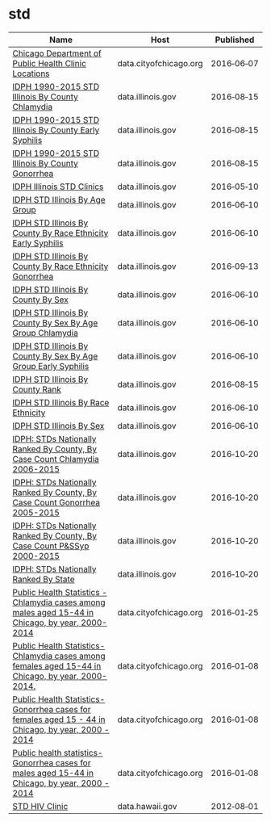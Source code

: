# std

Name | Host | Published
---- | ---- | ---------
[Chicago Department of Public Health Clinic Locations](../datasets/kcki-hnch.md) | data.cityofchicago.org | 2016&#x2011;06&#x2011;07
[IDPH 1990-2015 STD Illinois By County Chlamydia](../datasets/vcg3-dux6.md) | data.illinois.gov | 2016&#x2011;08&#x2011;15
[IDPH 1990-2015 STD Illinois By County Early Syphilis](../datasets/ry7q-f463.md) | data.illinois.gov | 2016&#x2011;08&#x2011;15
[IDPH 1990-2015 STD Illinois By County Gonorrhea](../datasets/dq2r-y9bw.md) | data.illinois.gov | 2016&#x2011;08&#x2011;15
[IDPH Illinois STD Clinics](../datasets/baev-3ncn.md) | data.illinois.gov | 2016&#x2011;05&#x2011;10
[IDPH STD Illinois By Age Group](../datasets/84hd-bxse.md) | data.illinois.gov | 2016&#x2011;06&#x2011;10
[IDPH STD Illinois By County By Race Ethnicity Early Syphilis](../datasets/9jqz-nfak.md) | data.illinois.gov | 2016&#x2011;06&#x2011;10
[IDPH STD Illinois By County By Race Ethnicity Gonorrhea](../datasets/mypp-sb8d.md) | data.illinois.gov | 2016&#x2011;09&#x2011;13
[IDPH STD Illinois By County By Sex](../datasets/hsa6-f6cz.md) | data.illinois.gov | 2016&#x2011;06&#x2011;10
[IDPH STD Illinois By County By Sex By Age Group Chlamydia](../datasets/f4mx-73e4.md) | data.illinois.gov | 2016&#x2011;06&#x2011;10
[IDPH STD Illinois By County By Sex By Age Group Early Syphilis](../datasets/uvc2-c2wn.md) | data.illinois.gov | 2016&#x2011;06&#x2011;10
[IDPH STD Illinois By County Rank](../datasets/jj3q-32um.md) | data.illinois.gov | 2016&#x2011;08&#x2011;15
[IDPH STD Illinois By Race Ethnicity](../datasets/4639-tztg.md) | data.illinois.gov | 2016&#x2011;06&#x2011;10
[IDPH STD Illinois By Sex](../datasets/cb2a-8e6s.md) | data.illinois.gov | 2016&#x2011;06&#x2011;10
[IDPH: STDs Nationally Ranked By County, By Case Count Chlamydia 2006-2015](../datasets/xuuw-9mzb.md) | data.illinois.gov | 2016&#x2011;10&#x2011;20
[IDPH: STDs Nationally Ranked By County, By Case Count Gonorrhea 2005-2015](../datasets/kc8y-8tqk.md) | data.illinois.gov | 2016&#x2011;10&#x2011;20
[IDPH: STDs Nationally Ranked By County, By Case Count P&SSyp 2000-2015](../datasets/i8hz-ffis.md) | data.illinois.gov | 2016&#x2011;10&#x2011;20
[IDPH: STDs Nationally Ranked By State](../datasets/3pdc-gk5d.md) | data.illinois.gov | 2016&#x2011;10&#x2011;20
[Public Health Statistics - Chlamydia cases among males aged 15-44 in Chicago, by year, 2000-2014](../datasets/35yf-6dy3.md) | data.cityofchicago.org | 2016&#x2011;01&#x2011;25
[Public Health Statistics- Chlamydia cases among females aged 15-44 in Chicago, by year, 2000-2014.](../datasets/bz6k-73ti.md) | data.cityofchicago.org | 2016&#x2011;01&#x2011;08
[Public Health Statistics- Gonorrhea cases for females aged 15 - 44 in Chicago, by year, 2000 - 2014](../datasets/cgjw-mn43.md) | data.cityofchicago.org | 2016&#x2011;01&#x2011;08
[Public health statistics- Gonorrhea cases for males aged 15-44 in Chicago, by year, 2000 - 2014](../datasets/m5qn-gmjx.md) | data.cityofchicago.org | 2016&#x2011;01&#x2011;08
[STD HIV Clinic](../datasets/gbu4-vtbs.md) | data.hawaii.gov | 2012&#x2011;08&#x2011;01

